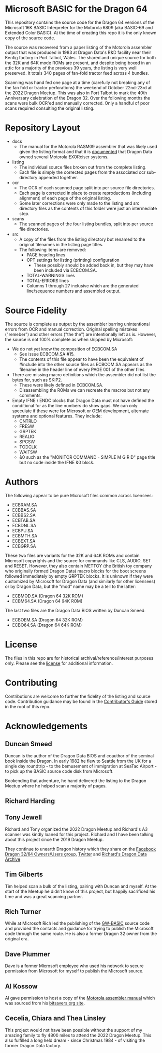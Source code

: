 # Microsoft BASIC for the Dragon 64
This repository contains the source code for the Dragon 64 versions of the Microsoft 16K BASIC Interpreter for the Motorola 6809 (aka BASIC-69 and Extended Color BASIC). At the time of creating this repo it is the only known copy of the source code.

The source was recovered from a paper listing of the Motorola assembler output that was produced in 1983 at Dragon Data's R&D facility near their Kenfig factory in Port Talbot, Wales. The shared and unique source for both the 32K and 64K mode ROMs are present, and despite being boxed in an attic for a majority of the previous 39 years, the listing is very well preserved. It totals 340 pages of fan-fold tractor feed across 4 bundles.

Scanning was hand fed one page at a time (carefully not breaking any of the fan fold or tractor perforations) the weekend of October 22nd-23rd at the 2022 Dragon Meetup. This was also in Port Talbot to mark the 40th Anniversary celebration of the Dragon 32. Over the following months the scans were bulk OCR'ed and manually corrected. Only a handful of poor scans required consulting the original listing.

# Repository Layout
- docs
  - The manual for the Motorola RASM09 assembler that was likely used given the listing format and that it is [documented](http://www.dragondata.co.uk/history/WDA/index.html) that Dragon Data owned several Motorola EXORciser systems.
- listing
  - The individual source files broken out from the complete listing.
  - Each file is simply the corrected pages from the associated ocr sub-directory appended together.
- ocr
  - The OCR of each scanned page split into per source file directories.
  - Each page is corrected in place to create reproductions (including alignment) of each page of the original listing.
  - Some later corrections were only made to the listing and src directory files as the contents of this folder were just an intermediate step.
- scans
  - The scanned pages of the four listing bundles, split into per source file directories.
- src
  - A copy of the files from the listing directory but renamed to the original filenames in the listing page titles.
  - The following items are removed:
    - PAGE heading lines
    - OPT settings for listing (printing) configuration
      - These possibly should be added back in, but they may have been included via ECBCOM.SA.
    - TOTAL-WARNINGS lines
    - TOTAL-ERRORS lines
    - Columns 1 through 27 inclusive which are the generated line/sequence numbers and assembled output.

# Source Fidelity
The source is complete as output by the assembler barring unintentional errors from OCR and manual correction. Original spelling mistakes ("remeber") and other errors ("the the") are intentionally left as is. However, the source is not 100% complete as when shipped by Microsoft:
- We do not yet know the composition of ECBCOM.SA
  - See issue ECBCOM.SA #15.
  - The contents of this file appear to have been the equivalent of #include into the other source files as ECBCOM.SA appears as the filename in the header line of every PAGE 001 of the other files.
- There are missing macro definitions which the assembler did not list the bytes for, such as SKIP2.
  - These were likely defined in ECBCOM.SA.
  - Disassembling the ROMs we can recreate the macros but not any comments. 
- Empty IFNE / ENDC blocks that Dragon Data must not have defined the conditional for as the line numbers do show gaps. We can only speculate if these were for Microsoft or OEM development, alternate systems and  optional features. They include:
  - CNTRLO
  - FRESW
  - GRPTEK
  - REALIO
  - SPCSW
  - TODCLK
  - WAITSW
  - &0 such as the "MONITOR COMMAND - SIMPLE M G R D" page title but no code inside the IFNE &0 block.

# Authors
The following appear to be pure Microsoft files common across licensees:
- ECBRAM.SA
- ECBBAS.SA
- ECBBS2.SA
- ECBTAB.SA
- ECBDNL.SA
- ECBPU.SA
- ECBMTH.SA
- ECBEXT.SA
- ECBGRP.SA

These two files are variants for the 32K and 64K ROMs and contain Microsoft copyrights and the source for commands like CLS, AUDIO, SET and RESET. However, they also contain METTOY (the British toy company who originally formed Dragon Data) macro blocks for the boot screens followed immediately by empty GRPTEK blocks. It is unknown if they were customized by Microsoft for Dragon Data (and similarly for other licensees) or by Dragon Data, but the "mod" name may be a tell to the latter:
- ECBMOD.SA (Dragon 64 32K ROM)
- ECBM64.SA (Dragon 64 64K ROM)

The last two files are the Dragon Data BIOS written by Duncan Smeed:
- ECBOEM.SA (Dragon 64 32K ROM)
- ECBO64.SA (Dragon 64 64K ROM)

# License
The files in this repo are for historical archival/reference/interest purposes only. Please see the [license](./LICENSE.md) for additional information.

# Contributing
Contributions are welcome to further the fidelity of the listing and source code. Contribution guidance may be found in the [Contributor's Guide](./CONTRIBUTING.md) stored in the root of this repo.

# Acknowledgements
## Duncan Smeed
Duncan is the author of the Dragon Data BIOS and coauthor of the seminal book Inside the Dragon. In early 1982 he flew to Seattle from the UK for a single day roundtrip - to the bemusement of immigration at SeaTac Airport - to pick up the BASIC source code disk from Microsoft.

Bookending that adventure, he hand delivered the listing to the Dragon Meetup where he helped scan a majority of pages.

## Richard Harding
## Tony Jewell
Richard and Tony organized the 2022 Dragon Meetup and Richard's A3 scanner was kindly loaned for this project. Richard and I have been talking about this project since the 2019 Dragon Meetup.

They continue to unearth Dragon history which they share on the [Facebook Dragon 32/64 Owners/Users group](https://www.facebook.com/groups/dragon32), [Twitter](https://twitter.com/HereBeDragons3) and [Richard's Dragon Data Archive](http://www.dragondata.co.uk/)

## Tim Gilberts
Tim helped scan a bulk of the listing, pairing with Duncan and myself. At the start of the Meetup he didn't know of this project, but happily sacrificed his time and was a great scanning partner.

## Rich Turner
While at Microsoft Rich led the publishing of the [GW-BASIC](https://github.com/microsoft/GW-BASIC) source code and provided the contacts and guidance for trying to publish the Microsoft code through the same route. He is also a former Dragon 32 owner from the original era.

## Dave Plummer
Dave is a former Microsoft employee who used his network to secure permission from Microsoft for myself to publish the Microsoft source.

## Al Kossow
Al gave permission to host a copy of the [Motorola assembler manual](http://www.bitsavers.org/components/motorola/6800/exorciser/M68MASR_Macro_Assemblers_Reference_6800_6801_6805_6809_Sep1979.pdf) which was sourced from his [bitsavers.org site](http://www.bitsavers.org/).

## Cecelia, Chiara and Thea Linsley
This project would not have been possible without the support of my amazing family to fly 4800 miles to attend the 2022 Dragon Meetup. This also fulfilled a long held dream - since Christmas 1984 - of visiting the former Dragon Data factory.

